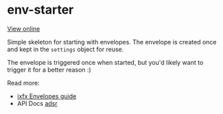 # env-starter

[View online](https://demos.ixfx.fun/modulation/env-starter/)

Simple skeleton for starting with envelopes. The envelope is created once and kept in the `settings` object for reuse.

The envelope is triggered once when started, but you'd likely want to trigger it for a better reason :)

Read more:
* [ixfx Envelopes guide](https://ixfx.fun/modulation/envelope/)
* API Docs [adsr](https://api.ixfx.fun/interfaces/Modulation.Adsr.html)